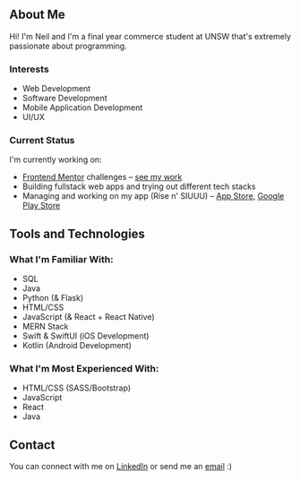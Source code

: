## About Me

Hi! I'm Neil and I'm a final year commerce student at UNSW that's extremely passionate about programming.

### Interests
- Web Development
- Software Development
- Mobile Application Development
- UI/UX

### Current Status
I'm currently working on:
- [Frontend Mentor](https://www.frontendmentor.io/home) challenges – [see my work](https://github.com/nkhatri7/Frontend-Mentor-Challenges)
- Building fullstack web apps and trying out different tech stacks
- Managing and working on my app (Rise n' SIUUU) – [App Store](https://apps.apple.com/app/rise-n-siuuu/id1604010390), [Google Play Store](https://play.google.com/store/apps/details?id=com.neilkhatri.risensiuuu)

## Tools and Technologies

### What I'm Familiar With:
- SQL
- Java
- Python (& Flask)
- HTML/CSS
- JavaScript (& React + React Native)
- MERN Stack
- Swift & SwiftUI (iOS Development)
- Kotlin (Android Development)

### What I'm Most Experienced With:
- HTML/CSS (SASS/Bootstrap)
- JavaScript
- React
- Java

## Contact
You can connect with me on [LinkedIn](https://www.linkedin.com/in/neilkhatri/) or send me an [email](mailto:neil.khatri@gmail.com) :)
